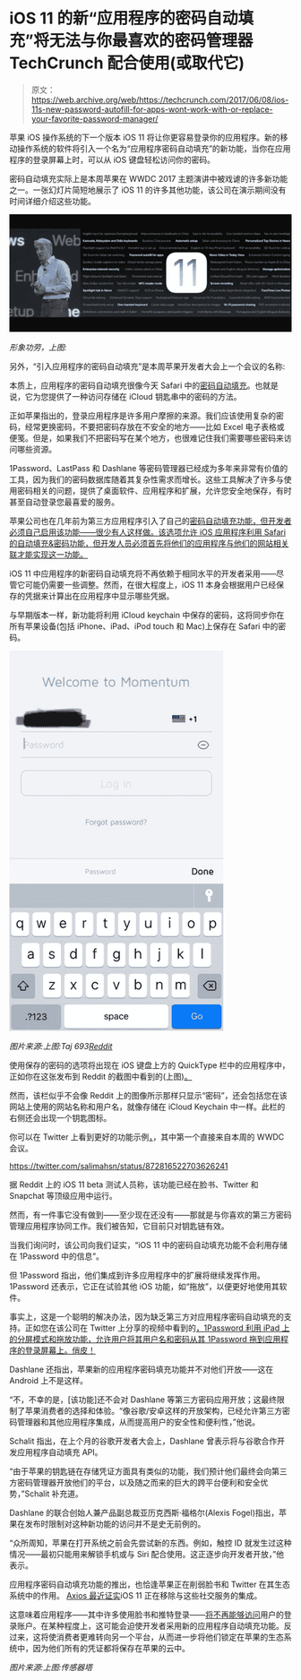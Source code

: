 # iOS 11 的新“应用程序的密码自动填充”将无法与你最喜欢的密码管理器 TechCrunch 配合使用(或取代它)

> 原文：<https://web.archive.org/web/https://techcrunch.com/2017/06/08/ios-11s-new-password-autofill-for-apps-wont-work-with-or-replace-your-favorite-password-manager/>

苹果 iOS 操作系统的下一个版本 iOS 11 将让你更容易登录你的应用程序。新的移动操作系统的软件将引入一个名为“应用程序密码自动填充”的新功能，当你在应用程序的登录屏幕上时，可以从 iOS 键盘轻松访问你的密码。

密码自动填充实际上是本周苹果在 WWDC 2017 主题演讲中被戏谑的许多新功能之一。一张幻灯片简短地展示了 iOS 11 的许多其他功能，该公司在演示期间没有时间详细介绍这些功能。

![](img/4c0c7c326bd92854288419e7c02ffff7.png)

*形象功劳，上图:*

另外，“引入应用程序的密码自动填充”是本周苹果开发者大会上一个会议的名称:

本质上，应用程序的密码自动填充很像今天 Safari 中的[密码自动填充](https://web.archive.org/web/20221025222215/https://support.apple.com/kb/PH21470?locale=en_US)。也就是说，它为您提供了一种访问存储在 iCloud 钥匙串中的密码的方法。

正如苹果指出的，登录应用程序是许多用户摩擦的来源。我们应该使用复杂的密码，经常更换密码，不要把密码存放在不安全的地方——比如 Excel 电子表格或便笺。但是，如果我们不把密码写在某个地方，也很难记住我们需要哪些密码来访问哪些资源。

1Password、LastPass 和 Dashlane 等密码管理器已经成为多年来非常有价值的工具，因为我们的密码数据库随着其复杂性需求而增长。这些工具解决了许多与使用密码相关的问题，提供了桌面软件、应用程序和扩展，允许您安全地保存，有时甚至自动登录您最喜爱的服务。

苹果公司也在几年前为第三方应用程序引入了自己的[密码自动填充功能，但开发者必须自己启用该功能——很少有人这样做。该选项允许 iOS 应用程序利用 Safari 的自动填充&密码功能，但开发人员必须首先将他们的应用程序与他们的网站相关联才能实现这一功能。](https://web.archive.org/web/20221025222215/https://9to5mac.com/2014/06/13/ios-8-lets-apps-access-safari-autofill-credentials-for-quick-easy-login/)

iOS 11 中应用程序的新密码自动填充将不再依赖于相同水平的开发者采用——尽管它可能仍需要一些调整。然而，在很大程度上，iOS 11 本身会根据用户已经保存的凭据来计算出在应用程序中显示哪些凭据。

与早期版本一样，新功能将利用 iCloud keychain 中保存的密码，这将同步你在所有苹果设备(包括 iPhone、iPad、iPod touch 和 Mac)上保存在 Safari 中的密码。

![](img/5b258d84f90b6f765fa8950b09c88f8f.png)

*图片来源:上图:Taj 693[Reddit](https://web.archive.org/web/20221025222215/https://www.reddit.com/r/iOSBeta/comments/6fu8so/feature_keyboard_shows_keychain_symbol_to_enter/)*

使用保存的密码的选项将出现在 iOS 键盘上方的 QuickType 栏中的应用程序中，正如你在这张发布到 Reddit 的截图中看到的(上图)[。](https://web.archive.org/web/20221025222215/https://www.reddit.com/r/iOSBeta/comments/6fu8so/feature_keyboard_shows_keychain_symbol_to_enter/)

然而，该栏似乎不会像 Reddit 上的图像所示那样只显示“密码”，还会包括您在该网站上使用的网站名称和用户名，就像存储在 iCloud Keychain 中一样。此栏的右侧还会出现一个钥匙图标。

你可以在 Twitter 上看到更好的功能示例[，](https://web.archive.org/web/20221025222215/https://twitter.com/m33x/status/872734964982460418)，其中第一个直接来自本周的 WWDC 会议。

https://twitter.com/salimahsn/status/872816522703626241

据 Reddit 上的 iOS 11 beta 测试人员称，该功能已经在脸书、Twitter 和 Snapchat 等顶级应用中运行。

然而，有一件事它没有做到——至少现在还没有——那就是与你喜欢的第三方密码管理应用程序协同工作。我们被告知，它目前只对钥匙链有效。

当我们询问时，该公司向我们证实，“iOS 11 中的密码自动填充功能不会利用存储在 1Password 中的信息”。

但 1Password 指出，他们集成到许多应用程序中的扩展将继续发挥作用。1Password 还表示，它正在试验其他 iOS 功能，如“拖放”，以便更好地使用其软件。

事实上，这是一个聪明的解决办法，因为缺乏第三方对应用程序密码自动填充的支持。正如您在该公司在 Twitter 上分享的视频中看到的[，1Password 利用 iPad 上的分屏模式和拖放功能，允许用户将其用户名和密码从其 1Password 拖到应用程序的登录屏幕上。俏皮！](https://web.archive.org/web/20221025222215/https://twitter.com/1Password/status/872163270756642816)

Dashlane 还指出，苹果新的应用程序密码填充功能并不对他们开放——这在 Android 上不是这样。

“不，不幸的是，[该功能]还不会对 Dashlane 等第三方密码应用开放；这最终限制了苹果消费者的选择和体验。“像谷歌/安卓这样的开放架构，已经允许第三方密码管理器和其他应用程序集成，从而提高用户的安全性和便利性，”他说。

Schalit 指出，在上个月的谷歌开发者大会上，Dashlane 曾表示将与谷歌合作开发应用程序自动填充 API。

“由于苹果的钥匙链在存储凭证方面具有类似的功能，我们预计他们最终会向第三方密码管理器开放他们的平台，以及随之而来的巨大的跨平台便利和安全优势，”Schalit 补充道。

Dashlane 的联合创始人兼产品副总裁亚历克西斯·福格尔(Alexis Fogel)指出，苹果在发布时限制对这种新功能的访问并不是史无前例的。

“众所周知，苹果在打开系统之前会先尝试新的东西。例如，触控 ID 就发生过这种情况——最初只能用来解锁手机或与 Siri 配合使用。这正逐步向开发者开放，”他表示。

应用程序密码自动填充功能的推出，也恰逢苹果正在削弱脸书和 Twitter 在其生态系统中的作用。 [Axios 最近证实](https://web.archive.org/web/20221025222215/https://www.axios.com/apple-removes-facebook-and-twitter-integration-from-ios-11-2433996734.html)iOS 11 正在移除与这些社交服务的集成。

这意味着应用程序——其中许多使用脸书和推特登录——[将不再能够访问](https://web.archive.org/web/20221025222215/https://www.theverge.com/2017/6/5/15743010/apple-ios-11-wwdc-2017-facebook-twitter-social-accounts-login)用户的登录账户。在某种程度上，这可能会迫使开发者采用新的应用程序自动填充功能。反过来，这将使消费者更难转向另一个平台，从而进一步将他们锁定在苹果的生态系统中，因为他们所有的凭证都将保存在苹果的云中。

*图片来源:上图:传感器塔*